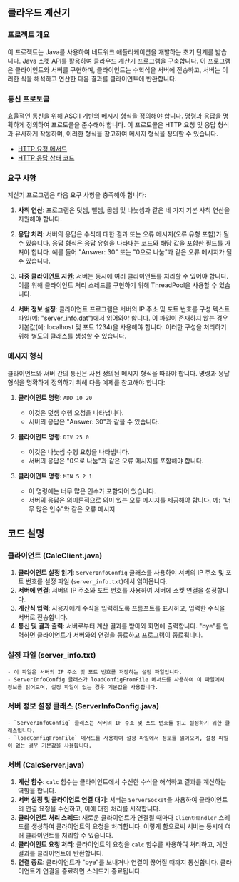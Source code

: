 ## 클라우드 계산기

### 프로젝트 개요

이 프로젝트는 Java를 사용하여 네트워크 애플리케이션을 개발하는 초기 단계를 밟습니다. Java 소켓 API를 활용하여 클라우드 계산기 프로그램을 구축합니다. 이 프로그램은 클라이언트와 서버를 구현하며, 클라이언트는 수학식을 서버에 전송하고, 서버는 이러한 식을 해석하고 연산한 다음 결과를 클라이언트에 반환합니다.

### 통신 프로토콜

효율적인 통신을 위해 ASCII 기반의 메시지 형식을 정의해야 합니다. 명령과 응답을 명확하게 정의하여 프로토콜을 준수해야 합니다. 이 프로토콜은 HTTP 요청 및 응답 형식과 유사하게 작동하며, 이러한 형식을 참고하여 메시지 형식을 정의할 수 있습니다.

- [HTTP 요청 메서드](https://developer.mozilla.org/en-US/docs/Web/HTTP/Methods)
- [HTTP 응답 상태 코드](https://developer.mozilla.org/en-US/docs/Web/HTTP/Status)

### 요구 사항

계산기 프로그램은 다음 요구 사항을 충족해야 합니다:

1. **사칙 연산**: 프로그램은 덧셈, 뺄셈, 곱셈 및 나눗셈과 같은 네 가지 기본 사칙 연산을 지원해야 합니다.

2. **응답 처리**: 서버의 응답은 수식에 대한 결과 또는 오류 메시지(오류 유형 포함)가 될 수 있습니다. 응답 형식은 응답 유형을 나타내는 코드와 해당 값을 포함한 필드를 가져야 합니다. 예를 들어 "Answer: 30" 또는 "0으로 나눔"과 같은 오류 메시지가 될 수 있습니다.

3. **다중 클라이언트 지원**: 서버는 동시에 여러 클라이언트를 처리할 수 있어야 합니다. 이를 위해 클라이언트 처리 스레드를 구현하기 위해 ThreadPool을 사용할 수 있습니다.

4. **서버 정보 설정**: 클라이언트 프로그램은 서버의 IP 주소 및 포트 번호를 구성 텍스트 파일(예: "server_info.dat")에서 읽어와야 합니다. 이 파일이 존재하지 않는 경우 기본값(예: localhost 및 포트 1234)을 사용해야 합니다. 이러한 구성을 처리하기 위해 별도의 클래스를 생성할 수 있습니다.

### 메시지 형식

클라이언트와 서버 간의 통신은 사전 정의된 메시지 형식을 따라야 합니다. 명령과 응답 형식을 명확하게 정의하기 위해 다음 예제를 참고해야 합니다:

1. **클라이언트 명령**: `ADD 10 20`
   - 이것은 덧셈 수행 요청을 나타냅니다.
   - 서버의 응답은 "Answer: 30"과 같을 수 있습니다.

2. **클라이언트 명령**: `DIV 25 0`
   - 이것은 나눗셈 수행 요청을 나타냅니다.
   - 서버의 응답은 "0으로 나눔"과 같은 오류 메시지를 포함해야 합니다.

3. **클라이언트 명령**: `MIN 5 2 1`
   - 이 명령에는 너무 많은 인수가 포함되어 있습니다.
   - 서버의 응답은 의미론적으로 의미 있는 오류 메시지를 제공해야 합니다. 예: "너무 많은 인수"와 같은 오류 메시지

## 코드 설명

### 클라이언트 (CalcClient.java)
1. **클라이언트 설정 읽기**: `ServerInfoConfig` 클래스를 사용하여 서버의 IP 주소 및 포트 번호를 설정 파일 (`server_info.txt`)에서 읽어옵니다.
2. **서버에 연결**: 서버의 IP 주소와 포트 번호를 사용하여 서버에 소켓 연결을 설정합니다.
3. **계산식 입력**: 사용자에게 수식을 입력하도록 프롬프트를 표시하고, 입력한 수식을 서버로 전송합니다.
4. **통신 및 결과 출력**: 서버로부터 계산 결과를 받아와 화면에 출력합니다. "bye"를 입력하면 클라이언트가 서버와의 연결을 종료하고 프로그램이 종료됩니다.

### 설정 파일 (server_info.txt)
    - 이 파일은 서버의 IP 주소 및 포트 번호를 저장하는 설정 파일입니다.
    - ServerInfoConfig 클래스가 loadConfigFromFile 메서드를 사용하여 이 파일에서 정보를 읽어오며, 설정 파일이 없는 경우 기본값을 사용합니다.

### 서버 정보 설정 클래스 (ServerInfoConfig.java)
    - `ServerInfoConfig` 클래스는 서버의 IP 주소 및 포트 번호를 읽고 설정하기 위한 클래스입니다.
    - `loadConfigFromFile` 메서드를 사용하여 설정 파일에서 정보를 읽어오며, 설정 파일이 없는 경우 기본값을 사용합니다.

### 서버 (CalcServer.java)
1. **계산 함수**: `calc` 함수는 클라이언트에서 수신한 수식을 해석하고 결과를 계산하는 역할을 합니다.
2. **서버 설정 및 클라이언트 연결 대기**: 서버는 `ServerSocket`을 사용하여 클라이언트의 연결 요청을 수신하고, 이에 대한 처리를 시작합니다.
3. **클라이언트 처리 스레드**: 새로운 클라이언트가 연결될 때마다 `ClientHandler` 스레드를 생성하여 클라이언트의 요청을 처리합니다. 이렇게 함으로써 서버는 동시에 여러 클라이언트를 처리할 수 있습니다.
4. **클라이언트 요청 처리**: 클라이언트의 요청을 `calc` 함수를 사용하여 처리하고, 계산 결과를 클라이언트에 반환합니다.
5. **연결 종료**: 클라이언트가 "bye"를 보내거나 연결이 끊어질 때까지 통신합니다. 클라이언트가 연결을 종료하면 스레드가 종료됩니다.

